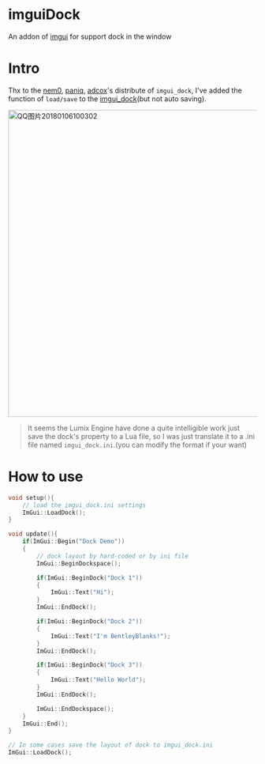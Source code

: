 # imguiDock
An addon of [imgui](https://github.com/ocornut/imgui/wiki) for support dock in the window

# Intro
Thx to the [nem0](https://github.com/nem0), [paniq](https://github.com/paniq), [adcox](https://github.com/adcox)'s distribute of ```imgui_dock```, I've added the function of ```load/save``` to the [imgui_dock](https://github.com/adcox/imgui/blob/master/imgui_dock.h)(but not auto saving).

<a data-flickr-embed="true"  href="https://www.flickr.com/photos/134486032@N03/24660622177/in/dateposted-public/" title="QQ图片20180106100302"><img src="https://farm5.staticflickr.com/4683/24660622177_7dafeee6e1_c.jpg" width="800" height="621" alt="QQ图片20180106100302"></a>

> It seems the Lumix Engine have done a quite intelligible work just save the dock's property to a Lua file, so I was just translate it to a .ini file named ```imgui_dock.ini```.(you can modify the format if your want)

# How to use
```cpp
void setup(){
	// load the imgui_dock.ini settings
	ImGui::LoadDock();
}

void update(){
	if(ImGui::Begin("Dock Demo"))
	{
		// dock layout by hard-coded or by ini file
		ImGui::BeginDockspace();

    	if(ImGui::BeginDock("Dock 1"))
	    {
	    	ImGui::Text("Hi");
	    }
	    ImGui::EndDock();

	    if(ImGui::BeginDock("Dock 2"))
	    {
	        ImGui::Text("I'm BentleyBlanks!");
	    }
	    ImGui::EndDock();

	    if(ImGui::BeginDock("Dock 3"))
	    {
	        ImGui::Text("Hello World");
	    }
	    ImGui::EndDock();

	    ImGui::EndDockspace();
	}
    ImGui::End();
}

// In some cases save the layout of dock to imgui_dock.ini
ImGui::LoadDock();
```